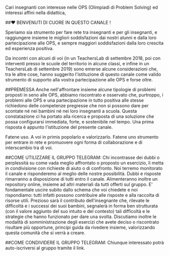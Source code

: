 Cari insegnanti con interesse nelle OPS (Olimpiadi di Problem Solving) ed interessi affini nella didattica,

##:heart: BENVENUTI DI CUORE IN QUESTO CANALE !

Speriamo sia strumento per fare rete tra insegnanti e per gli insegnanti, e raggiungere insieme le migliori soddisfazioni dai nostri alunni e dalla loro partecipazione alle OPS, e sempre maggiori soddisfazioni dalla loro crescita ed esperienza positiva.

Da incontri con alcuni di voi (in un TeachersLab di settembre 2018, poi con interventi presso le scuole del territorio in alcune classi, e infine in un TeachersLab di settembre 2019) sono emerse alcune considerazioni che, tra le altre cose, hanno suggerito l'istituzione di questo canale come valido strumento di supporto alla vostra partecipazione alle OPS e forse oltre.

##PREMESSA
Anche nell'affrontare insieme alcune tipologie di problemi proposti in seno alle OPS, abbiamo riscontrato e osservato che, purtroppo, i problemi alle OPS e una partecipazione in tutto positiva alle stesse richiedono delle competenze pregresse che non si possono dare per scontate né nei bambini né nei loro insegnanti a scuola. Questa constatazione ci ha portato alla ricerca e proposta di una soluzione che possa configurarsi immediata, forte, e sostenibile nel tempo.
Una prima risposta è appunto l'istituzione del presente canale.

Fatene uso. A voi in primis popolarlo e valorizzarlo. Fatene uno strumento per entrare in rete e promuovere ogni forma di collaborazione e di interscambio tra di voi.

##COME UTILIZZARE IL GRUPPO TELEGRAM:
Chi incontrasse dei dubbi o perplessità su come vada meglio affrontato o proposto un esercizio, li metta in condivisione con richieste di aiuto o di confronto. Noi terremo monitorato il canale e risponderemo al meglio delle nostre possibilità. Dubbi e risposte rimarranno a disposizione di tutti entro il canale. Alimenteranno inoltre un repository online, insieme ad altri materiali da tutti offerti sul gruppo.
E' fondamentale uscire subito dallo schema che voi chiedete e noi rispondiamo: tutti infatti possono contribuire alle risposte e alla raccolta di risorse utili. Prezioso sarà il contributo dell'insegnante che, rilevate le difficoltà e i successi dei suoi bambini, segnalerà in forma ben strutturata (con il valore aggiunto del suo intuito e del contesto) tali difficoltà e le strategie che hanno funzionato per dare una svolta.
Discutiamo inoltre le modalità di somministrazione degli esercizi che avete deciso o riscontrato risultare più opportune, principi guida da rivedere insieme, valorizzando questa comunità che si verrà a creare.

##COME CONDIVIDERE IL GRUPPO TELEGRAM:
Chiunque interessato potrà auto-iscriversi al gruppo tramite il link.
